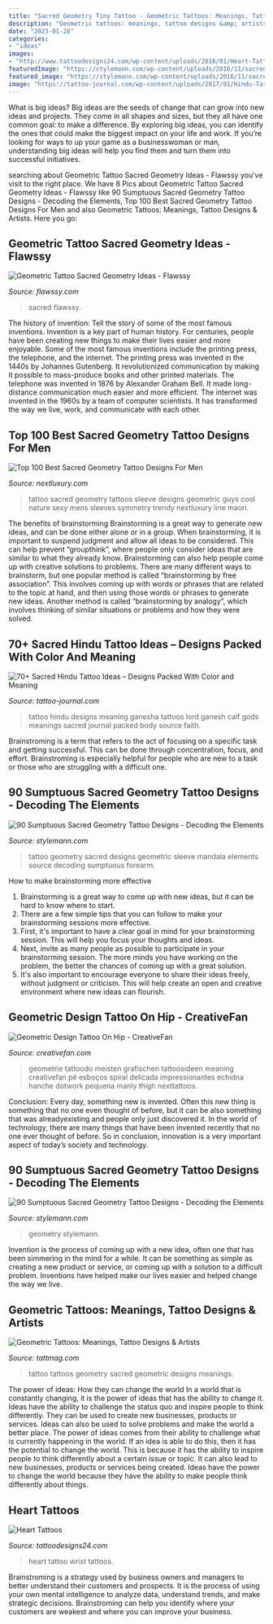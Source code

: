 ```yaml
---
title: "Sacred Geometry Tiny Tattoo - Geometric Tattoos: Meanings, Tattoo Designs &amp; Artists"
description: "Geometric tattoos: meanings, tattoo designs &amp; artists"
date: "2023-01-20"
categories:
- "ideas"
images:
- "http://www.tattoodesigns24.com/wp-content/uploads/2016/01/Heart-Tattoo-Design-On-Wrist-TD1072-TD24072.jpg"
featuredImage: "https://stylemann.com/wp-content/uploads/2016/11/sacred-geometry-tattoo-69-650x650.jpg"
featured_image: "https://stylemann.com/wp-content/uploads/2016/11/sacred-geometry-tattoo-69-650x650.jpg"
image: "https://tattoo-journal.com/wp-content/uploads/2017/01/Hindu-Tattoo-70-765x956.jpg"
---
```



What is big ideas?
Big ideas are the seeds of change that can grow into new ideas and projects. They come in all shapes and sizes, but they all have one common goal: to make a difference. By exploring big ideas, you can identify the ones that could make the biggest impact on your life and work. If you’re looking for ways to up your game as a businesswoman or man, understanding big ideas will help you find them and turn them into successful initiatives.

	

		
searching about Geometric Tattoo Sacred Geometry Ideas - Flawssy you've visit to the right place. We have 8 Pics about Geometric Tattoo Sacred Geometry Ideas - Flawssy like 90 Sumptuous Sacred Geometry Tattoo Designs - Decoding the Elements, Top 100 Best Sacred Geometry Tattoo Designs For Men and also Geometric Tattoos: Meanings, Tattoo Designs &amp; Artists. Here you go:
		
    
## Geometric Tattoo Sacred Geometry Ideas - Flawssy

<img loading=lazy src="https://www.flawssy.com/wp-content/uploads/2016/12/Sacred-Geometry-Mandala-Tattoo-Designs.jpg" onerror="this.onerror=null;this.src='https://tse2.mm.bing.net/th?id=OIP.XwkrIvyUls8Q1h7tNDNQKgHaPA&amp;pid=15.1';" alt="Geometric Tattoo Sacred Geometry Ideas - Flawssy">

_Source: flawssy.com_

>sacred flawssy. 

	

The history of invention: Tell the story of some of the most famous inventions.
Invention is a key part of human history. For centuries, people have been creating new things to make their lives easier and more enjoyable. Some of the most famous inventions include the printing press, the telephone, and the internet.
The printing press was invented in the 1440s by Johannes Gutenberg. It revolutionized communication by making it possible to mass-produce books and other printed materials. The telephone was invented in 1876 by Alexander Graham Bell. It made long-distance communication much easier and more efficient. The internet was invented in the 1960s by a team of computer scientists. It has transformed the way we live, work, and communicate with each other.

    
## Top 100 Best Sacred Geometry Tattoo Designs For Men

<img loading=lazy src="http://nextluxury.com/wp-content/uploads/guys-sacred-geometry-symmetry-sleeve-tattoo.jpg" onerror="this.onerror=null;this.src='https://tse1.mm.bing.net/th?id=OIP.NE3fRe0BCDHJGkcNf-GOfAHaHi&amp;pid=15.1';" alt="Top 100 Best Sacred Geometry Tattoo Designs For Men">

_Source: nextluxury.com_

>tattoo sacred geometry tattoos sleeve designs geometric guys cool nature sexy mens sleeves symmetry trendy nextluxury line maori. 

	

The benefits of brainstorming
Brainstorming is a great way to generate new ideas, and can be done either alone or in a group. When brainstorming, it is important to suspend judgment and allow all ideas to be considered. This can help prevent “groupthink”, where people only consider ideas that are similar to what they already know. Brainstorming can also help people come up with creative solutions to problems.
There are many different ways to brainstorm, but one popular method is called “brainstorming by free association”. This involves coming up with words or phrases that are related to the topic at hand, and then using those words or phrases to generate new ideas. Another method is called “brainstorming by analogy”, which involves thinking of similar situations or problems and how they were solved.

    
## 70+ Sacred Hindu Tattoo Ideas – Designs Packed With Color And Meaning

<img loading=lazy src="https://tattoo-journal.com/wp-content/uploads/2017/01/Hindu-Tattoo-70-765x956.jpg" onerror="this.onerror=null;this.src='https://tse4.mm.bing.net/th?id=OIP.utPSuN8bS0_t1vnhZPFKgwHaJQ&amp;pid=15.1';" alt="70+ Sacred Hindu Tattoo Ideas – Designs Packed With Color and Meaning">

_Source: tattoo-journal.com_

>tattoo hindu designs meaning ganesha tattoos lord ganesh calf gods meanings sacred journal packed body source faith. 

	

Brainstroming is a term that refers to the act of focusing on a specific task and getting successful. This can be done through concentration, focus, and effort. Brainstroming is especially helpful for people who are new to a task or those who are struggling with a difficult one.

    
## 90 Sumptuous Sacred Geometry Tattoo Designs - Decoding The Elements

<img loading=lazy src="https://stylemann.com/wp-content/uploads/2016/11/sacred-geometry-tattoo-69-650x650.jpg" onerror="this.onerror=null;this.src='https://tse1.mm.bing.net/th?id=OIP.ZpuxvbS0D0Cp0yf0mYYjtgHaHa&amp;pid=15.1';" alt="90 Sumptuous Sacred Geometry Tattoo Designs - Decoding the Elements">

_Source: stylemann.com_

>tattoo geometry sacred designs geometric sleeve mandala elements source decoding sumptuous forearm. 

	

How to make brainstorming more effective
1. Brainstorming is a great way to come up with new ideas, but it can be hard to know where to start.
2. There are a few simple tips that you can follow to make your brainstorming sessions more effective.
3. First, it's important to have a clear goal in mind for your brainstorming session. This will help you focus your thoughts and ideas.
4. Next, invite as many people as possible to participate in your brainstorming session. The more minds you have working on the problem, the better the chances of coming up with a great solution.
5. It's also important to encourage everyone to share their ideas freely, without judgment or criticism. This will help create an open and creative environment where new ideas can flourish.

    
## Geometric Design Tattoo On Hip - CreativeFan

<img loading=lazy src="https://creativefan.com/wp-content/uploads/Geometric-Design-Tattoo-On-Hip.jpg" onerror="this.onerror=null;this.src='https://tse2.mm.bing.net/th?id=OIP.1LipEevKpyVXbamEENuDqgHaJ4&amp;pid=15.1';" alt="Geometric Design Tattoo On Hip - CreativeFan">

_Source: creativefan.com_

>geometrie tattoodo meisten grafischen tattoosideen meaning creativefan pé esboços spiral delicada impressionantes echidna hanche dotwork pequena manly thigh nexttattoos. 

	

Conclusion:
Every day, something new is invented. Often this new thing is something that no one even thought of before, but it can be also something that was alreadyexisting and people only just discovered it. In the world of technology, there are many things that have been invented recently that no one ever thought of before. So in conclusion, innovation is a very important aspect of today’s society and technology.

    
## 90 Sumptuous Sacred Geometry Tattoo Designs - Decoding The Elements

<img loading=lazy src="https://stylemann.com/wp-content/uploads/2016/11/sacred-geometry-tattoo-35-1024x1024.jpg" onerror="this.onerror=null;this.src='https://tse2.mm.bing.net/th?id=OIP._dRTRDWCgyjuewk8Pc_HnAHaHa&amp;pid=15.1';" alt="90 Sumptuous Sacred Geometry Tattoo Designs - Decoding the Elements">

_Source: stylemann.com_

>geometry stylemann. 

	

Invention is the process of coming up with a new idea, often one that has been simmering in the mind for a while. It can be something as simple as creating a new product or service, or coming up with a solution to a difficult problem. Inventions have helped make our lives easier and helped change the way we live.

    
## Geometric Tattoos: Meanings, Tattoo Designs &amp; Artists

<img loading=lazy src="https://tattmag.com/wp-content/uploads/2020/10/Sleeve-Sacred-Geometry-Tattoo-3-645x1024.jpg" onerror="this.onerror=null;this.src='https://tse4.mm.bing.net/th?id=OIP.axeDnm_R7eSjM5TbZE3iPAHaLw&amp;pid=15.1';" alt="Geometric Tattoos: Meanings, Tattoo Designs &amp; Artists">

_Source: tattmag.com_

>tattoo tattoos geometry sacred geometric designs meanings. 

	

The power of ideas: How they can change the world
In a world that is constantly changing, it is the power of ideas that has the ability to change it. Ideas have the ability to challenge the status quo and inspire people to think differently. They can be used to create new businesses, products or services. Ideas can also be used to solve problems and make the world a better place.
The power of ideas comes from their ability to challenge what is currently happening in the world. If an idea is able to do this, then it has the potential to change the world. This is because it has the ability to inspire people to think differently about a certain issue or topic. It can also lead to new businesses, products or services being created. Ideas have the power to change the world because they have the ability to make people think differently about things.

    
## Heart Tattoos

<img loading=lazy src="http://www.tattoodesigns24.com/wp-content/uploads/2016/01/Heart-Tattoo-Design-On-Wrist-TD1072-TD24072.jpg" onerror="this.onerror=null;this.src='https://tse1.mm.bing.net/th?id=OIP.YjuhtJyX0sZV5xGxq9xxrQHaLK&amp;pid=15.1';" alt="Heart Tattoos">

_Source: tattoodesigns24.com_

>heart tattoo wrist tattoos. 

	

Brainstroming is a strategy used by business owners and managers to better understand their customers and prospects. It is the process of using your own mental intelligence to analyze data, understand trends, and make strategic decisions. Brainstroming can help you identify where your customers are weakest and where you can improve your business.

